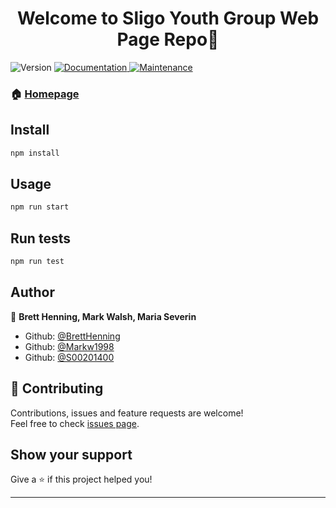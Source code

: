 <h1 align="center">Welcome to Sligo Youth Group Web Page Repo👋</h1>
<p>
  <img alt="Version" src="https://img.shields.io/badge/version-0.0.1-blue.svg?cacheSeconds=2592000" />
  <a href="https://github.com/hignz/whensitdue#readme" target="_blank">
    <img alt="Documentation" src="https://img.shields.io/badge/documentation-yes-brightgreen.svg" />
  </a>
  <a href="https://github.com/hignz/whensitdue/graphs/commit-activity" target="_blank">
    <img alt="Maintenance" src="https://img.shields.io/badge/Maintained%3F-yes-green.svg" />
  </a>
</p>

### 🏠 [Homepage](https://github.com/S00182302/syg-web3/tree/DevBranch)

## Install

```sh
npm install
```

## Usage

```sh
npm run start
```

## Run tests

```sh
npm run test
```

## Author

👤 **Brett Henning, Mark Walsh, Maria Severin**

* Github: [@BrettHenning](https://github.com/S00182302)
* Github: [@Markw1998](https://github.com/Markw1998)
* Github: [@S00201400](https://github.com/S00201400)

## 🤝 Contributing

Contributions, issues and feature requests are welcome!<br />Feel free to check [issues page](https://github.com/S00182302/syg-web3/issues).

## Show your support

Give a ⭐️ if this project helped you!

***
